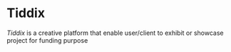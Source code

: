 # Tiddix

_Tiddix_ is a creative platform that enable user/client to exhibit or showcase project for funding purpose
